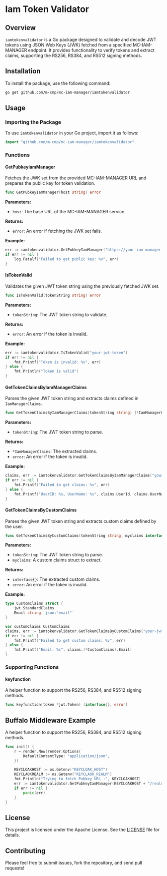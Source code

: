 
# Iam Token Validator

## Overview

`iamtokenvalidator` is a Go package designed to validate and decode JWT tokens using JSON Web Keys (JWK) fetched from a specified MC-IAM-MANAGER endpoint.
It provides functionality to verify tokens and extract claims, supporting the RS256, RS384, and RS512 signing methods.

## Installation

To install the package, use the following command:

```bash
go get github.com/m-cmp/mc-iam-manager/iamtokenvalidator
```

## Usage

### Importing the Package

To use `iamtokenvalidator` in your Go project, import it as follows:

```go
import "github.com/m-cmp/mc-iam-manager/iamtokenvalidator"
```

### Functions

#### GetPubkeyIamManager

Fetches the JWK set from the provided MC-IAM-MANAGER URL and prepares the public key for token validation.

```go
func GetPubkeyIamManager(host string) error
```

**Parameters:**

- `host`: The base URL of the MC-IAM-MANAGER service.

**Returns:**

- `error`: An error if fetching the JWK set fails.

**Example:**

```go
err := iamtokenvalidator.GetPubkeyIamManager("https://your-iam-manager-host")
if err != nil {
    log.Fatalf("Failed to get public key: %v", err)
}
```

#### IsTokenValid

Validates the given JWT token string using the previously fetched JWK set.

```go
func IsTokenValid(tokenString string) error
```

**Parameters:**

- `tokenString`: The JWT token string to validate.

**Returns:**

- `error`: An error if the token is invalid.

**Example:**

```go
err := iamtokenvalidator.IsTokenValid("your-jwt-token")
if err != nil {
    fmt.Printf("Token is invalid: %v", err)
} else {
    fmt.Println("Token is valid")
}
```

#### GetTokenClaimsByIamManagerClaims

Parses the given JWT token string and extracts claims defined in `IamManagerClaims`.

```go
func GetTokenClaimsByIamManagerClaims(tokenString string) (*IamManagerClaims, error)
```

**Parameters:**

- `tokenString`: The JWT token string to parse.

**Returns:**

- `*IamManagerClaims`: The extracted claims.
- `error`: An error if the token is invalid.

**Example:**

```go
claims, err := iamtokenvalidator.GetTokenClaimsByIamManagerClaims("your-jwt-token")
if err != nil {
    fmt.Printf("Failed to get claims: %v", err)
} else {
    fmt.Printf("UserID: %s, UserName: %s", claims.UserId, claims.UserName)
}
```

#### GetTokenClaimsByCustomClaims

Parses the given JWT token string and extracts custom claims defined by the user.

```go
func GetTokenClaimsByCustomClaims(tokenString string, myclaims interface{}) (interface{}, error)
```

**Parameters:**

- `tokenString`: The JWT token string to parse.
- `myclaims`: A custom claims struct to extract.

**Returns:**

- `interface{}`: The extracted custom claims.
- `error`: An error if the token is invalid.

**Example:**

```go
type CustomClaims struct {
    jwt.StandardClaims
    Email string `json:"email"`
}

var customClaims CustomClaims
claims, err := iamtokenvalidator.GetTokenClaimsByCustomClaims("your-jwt-token", &customClaims)
if err != nil {
    fmt.Printf("Failed to get custom claims: %v", err)
} else {
    fmt.Printf("Email: %s", claims.(*CustomClaims).Email)
}
```

### Supporting Functions

#### keyfunction

A helper function to support the RS256, RS384, and RS512 signing methods.

```go
func keyfunction(token *jwt.Token) (interface{}, error)
```

## Buffalo Middleware Example

A helper function to support the RS256, RS384, and RS512 signing methods.

```go
func init() {
	r = render.New(render.Options{
		DefaultContentType: "application/json",
	})

	KEYCLOAKHOST := os.Getenv("KEYCLOAK_HOST")
	KEYCLAOKREALM := os.Getenv("KEYCLAOK_REALM")
	fmt.Println("Trying to fetch Pubkey URL :", KEYCLOAKHOST)
	err := iamtokenvalidator.GetPubkeyIamManager(KEYCLOAKHOST + "/realms/" + KEYCLAOKREALM + "/protocol/openid-connect/certs")
	if err != nil {
		panic(err)
	}
}
```


## License

This project is licensed under the Apache License. See the [LICENSE](LICENSE) file for details.

## Contributing

Please feel free to submit issues, fork the repository, and send pull requests!
